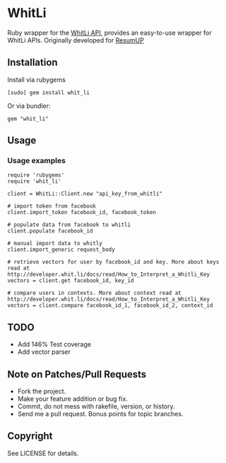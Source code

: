 # WhitLi

Ruby wrapper for the [WhitLi API](http://developer.whit.li), provides an easy-to-use wrapper for WhitLi APIs. Originally developed for [ResumUP](http://resumup.com)

## Installation

Install via rubygems

    [sudo] gem install whit_li

Or via bundler:
    
    gem "whit_li"


## Usage

### Usage examples

    require 'rubygems'
    require 'whit_li'

    client = WhitLi::Client.new "api_key_from_whitli"

    # import token from facebook
    client.import_token facebook_id, facebook_token

    # populate data from facebook to whitli
    client.populate facebook_id

    # manual import data to whitly
    client.import_generic request_body

    # retrieve vectors for user by facebook_id and key. More about keys read at http://developer.whit.li/docs/read/How_to_Interpret_a_Whitli_Key
    vectors = client.get facebook_id, key_id

    # compare users in contexts. More about context read at http://developer.whit.li/docs/read/How_to_Interpret_a_Whitli_Key
    vectors = client.compare facebook_id_1, facebook_id_2, context_id



## TODO

* Add 146% Test coverage
* Add vector parser

## Note on Patches/Pull Requests

* Fork the project.
* Make your feature addition or bug fix.
* Commit, do not mess with rakefile, version, or history.
* Send me a pull request. Bonus points for topic branches.

## Copyright

See LICENSE for details.